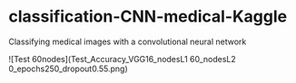 # classification-CNN-medical-Kaggle
Classifying medical images with a convolutional neural network


![Test 60nodes](Test_Accuracy_VGG16_nodesL1 60_nodesL2 0_epochs250_dropout0.55.png)
